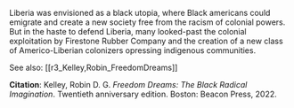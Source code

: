 Liberia was envisioned as a black utopia, where Black americans could emigrate and create a new society free from the racism of colonial powers. But in the haste to defend Liberia, many looked-past the colonial exploitation by Firestone Rubber Company and the creation of a new class of Americo-Liberian colonizers opressing indigenous communities. 

See also: [[r3_Kelley,Robin_FreedomDreams]]

**Citation**: Kelley, Robin D. G. _Freedom Dreams: The Black Radical Imagination_. Twentieth anniversary edition. Boston: Beacon Press, 2022.